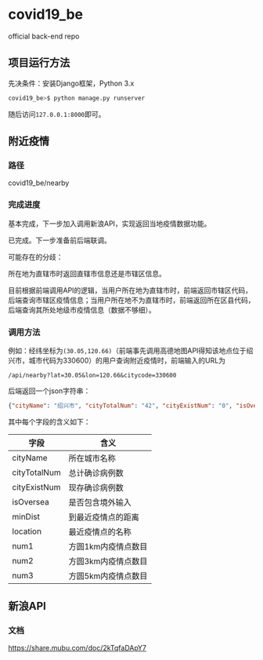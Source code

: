 # covid19_be

official back-end repo

## 项目运行方法

先决条件：安装Django框架，Python 3.x

```bash
covid19_be>$ python manage.py runserver
```

随后访问`127.0.0.1:8000`即可。

## 附近疫情

### 路径

covid19_be/nearby

### 完成进度

基本完成，下一步加入调用新浪API，实现返回当地疫情数据功能。

已完成。下一步准备前后端联调。

可能存在的分歧：

所在地为直辖市时返回直辖市信息还是市辖区信息。

目前根据前端调用API的逻辑，当用户所在地为直辖市时，前端返回市辖区代码，后端查询市辖区疫情信息；当用户所在地不为直辖市时，前端返回所在区县代码，后端查询其所处地级市疫情信息（数据不够细）。

### 调用方法

例如：经纬坐标为`(30.05,120.66)`（前端事先调用高德地图API得知该地点位于绍兴市，城市代码为330600）的用户查询附近疫情时，前端输入的URL为

```
/api/nearby?lat=30.05&lon=120.66&citycode=330600
```

后端返回一个json字符串：

```json
{"cityName": "绍兴市", "cityTotalNum": "42", "cityExistNum": "0", "isOversea": 0, "minDist": 33.68, "location": "南岭新村", "num1": 0, "num3": 0, "num5": 0}
```

其中每个字段的含义如下：

| 字段         | 含义                |
| ------------ | ------------------- |
| cityName     | 所在城市名称        |
| cityTotalNum | 总计确诊病例数      |
| cityExistNum | 现存确诊病例数      |
| isOversea    | 是否包含境外输入    |
| minDist      | 到最近疫情点的距离  |
| location     | 最近疫情点的名称    |
| num1         | 方圆1km内疫情点数目 |
| num2         | 方圆3km内疫情点数目 |
| num3         | 方圆5km内疫情点数目 |

## 新浪API

### 文档

https://share.mubu.com/doc/2kTqfaDApY7

